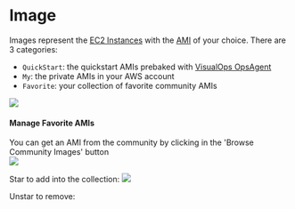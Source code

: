 # Image

Images represent the [EC2 Instances](http://aws.amazon.com/ec2/instance-types/) with the [AMI](https://aws.amazon.com/amis) of your choice. There are 3 categories:

- `QuickStart`: the quickstart AMIs prebaked with [VisualOps OpsAgent](../reference/opsagent.md)
- `My`: the private AMIs in your AWS account
- `Favorite`: your collection of favorite community AMIs

![](https://raw.githubusercontent.com/VisualOps/book-image/master/ide_stack_ami_menu.png)

#### Manage Favorite AMIs

You can get an AMI from the community by clicking in the 'Browse Community Images' button<br />
![](https://raw.githubusercontent.com/VisualOps/book-image/master/ide_stack_ami_community.png)

Star to add into the collection:
![](https://raw.githubusercontent.com/VisualOps/book-image/master/ide_resource_image_add_favorite.png)

Unstar to remove:
